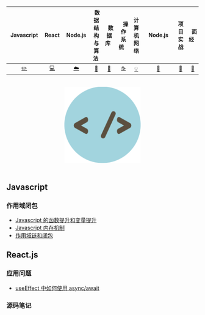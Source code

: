 </div>
<br>

| &nbsp;Javascript&nbsp; | React | &nbsp;Node.js&nbsp;|&nbsp;数据结构与算法&nbsp;| &nbsp;&nbsp;数据库&nbsp;&nbsp;|&nbsp;&nbsp;&nbsp;操作系统&nbsp;&nbsp;&nbsp;|         计算机网络| &nbsp;&nbsp;&nbsp;Node.js&nbsp;&nbsp;&nbsp; |项目实战| &nbsp;&nbsp;面经&nbsp;&nbsp; |
| :---: | :----: | :---: | :----: | :----: | :----: | :----: | :----: | :----: | :----: |
| [:pencil2:](#Javascript) | [:computer:](#React) | [:cloud:](#Node.js) | [:art:](#数据结构与算法) | [:floppy_disk:](#数据库) |[:coffee:](#coffee-java)| [:bulb:](#操作系统) |[:wrench:](#计算机网络)| [:watermelon:](项目实战) |[:memo:](#面经)|

<br>

<div align="center">
    <img src="./assets/Avatar.png" width="200px">
</div>



<br>


## Javascript

### 作用域闭包

- [Javascript 的函数提升和变量提升](./Javascript/Javascript的函数提升和变量提升.md)
- [Javascript 内存机制](./Javascript/Javascript内存机制.md)
- [作用域链和闭包](https://github.com/zhangjunjie0730/Blog-javascript/issues/4)

## React.js

### 应用问题

- [useEffect 中如何使用 async/await]()

### 源码笔记

